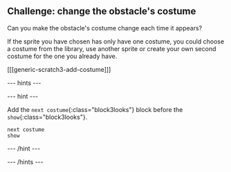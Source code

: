## Challenge: change the obstacle's costume

Can you make the obstacle's costume change each time it appears? 

If the sprite you have chosen has only have one costume, you could choose a costume from the library, use another sprite or create your own second costume for the one you already have.

[[[generic-scratch3-add-costume]]]

--- hints ---

--- hint ---

Add the `next costume`{:class="block3looks"} block before the `show`{:class="block3looks"}.

```blocks3
next costume
show
```

--- /hint ---

--- /hints ---

